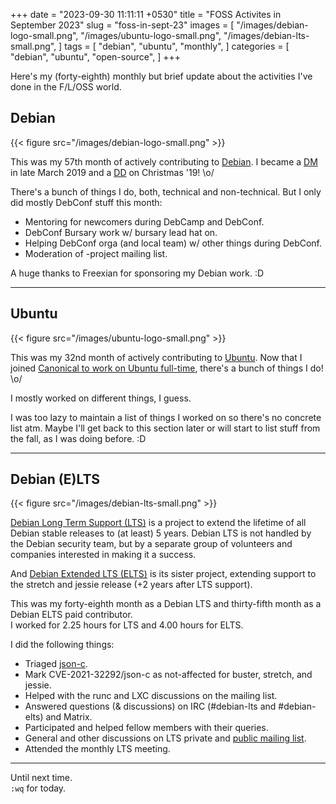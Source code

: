 +++
date = "2023-09-30 11:11:11 +0530"
title = "FOSS Activites in September 2023"
slug = "foss-in-sept-23"
images = [
    "/images/debian-logo-small.png",
    "/images/ubuntu-logo-small.png",
    "/images/debian-lts-small.png",
]
tags = [
    "debian",
    "ubuntu",
    "monthly",
]
categories = [
    "debian",
    "ubuntu",
    "open-source",
]
+++

Here's my (forty-eighth) monthly but brief update about the activities I've done in the F/L/OSS world.

## Debian
{{< figure src="/images/debian-logo-small.png" >}}

This was my 57th month of actively contributing to [Debian](https://www.debian.org/).
I became a [DM](https://wiki.debian.org/DebianMaintainer) in late March 2019 and a [DD](https://wiki.debian.org/DebianDeveloper) on Christmas '19! \o/

There's a bunch of things I do, both, technical and non-technical. But I only did mostly DebConf stuff this month:

- Mentoring for newcomers during DebCamp and DebConf.
- DebConf Bursary work w/ bursary lead hat on.
- Helping DebConf orga (and local team) w/ other things during DebConf.
- Moderation of -project mailing list.

A huge thanks to Freexian for sponsoring my Debian work. :D

---

## Ubuntu
{{< figure src="/images/ubuntu-logo-small.png" >}}

This was my 32nd month of actively contributing to [Ubuntu](https://ubuntu.com/about).
Now that I joined [Canonical to work on Ubuntu full-time](https://utkarsh2102.org/posts/hello-canonical/), there's a bunch of things I do! \o/

I mostly worked on different things, I guess.

I was too lazy to maintain a list of things I worked on so there's
no concrete list atm. Maybe I'll get back to this section later or
will start to list stuff from the fall, as I was doing before. :D

---

## Debian (E)LTS
{{< figure src="/images/debian-lts-small.png" >}}

[Debian Long Term Support (LTS)](https://www.freexian.com/en/services/debian-lts.html) is a project to extend the lifetime of all Debian stable releases to (at least) 5 years. Debian LTS is not handled by the Debian security team, but by a separate group of volunteers and companies interested in making it a success.  

And [Debian Extended LTS (ELTS)](https://deb.freexian.com/extended-lts) is its sister project, extending support to the stretch and jessie release (+2 years after LTS support).

This was my forty-eighth month as a Debian LTS and thirty-fifth month as a Debian ELTS paid contributor.  
I worked for 2.25 hours for LTS and 4.00 hours for ELTS.

I did the following things:

- Triaged [json-c](https://tracker.debian.org/pkg/json-c).
- Mark CVE-2021-32292/json-c as not-affected for buster, stretch, and jessie.
- Helped with the runc and LXC discussions on the mailing list.
- Answered questions (& discussions) on IRC (#debian-lts and #debian-elts) and Matrix.
- Participated and helped fellow members with their queries.
- General and other discussions on LTS private and [public mailing list](https://lists.debian.org/debian-lts/2023/09/threads.html).
- Attended the monthly LTS meeting.

---

Until next time.  
`:wq` for today.
